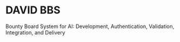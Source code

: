 # DAVID BBS
Bounty Board System for AI: Development, Authentication, Validation, Integration, and Delivery
